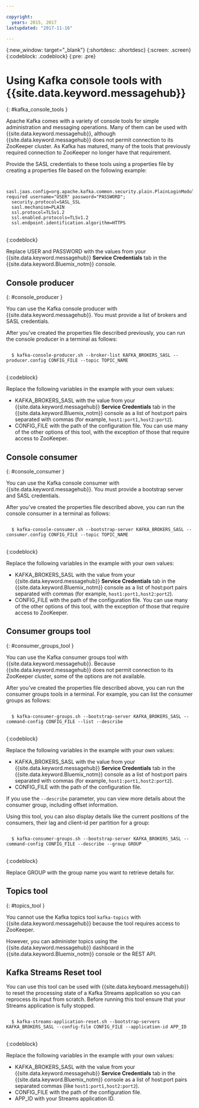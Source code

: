 ```yaml
---

copyright:
  years: 2015, 2017
lastupdated: "2017-11-16"

---
```


{:new_window: target="_blank"}
{:shortdesc: .shortdesc}
{:screen: .screen}
{:codeblock: .codeblock}
{:pre: .pre}


# Using Kafka console tools with {{site.data.keyword.messagehub}}
{: #kafka_console_tools }

Apache Kafka comes with a variety of console tools for simple administration and messaging operations. Many of them can be used with {{site.data.keyword.messagehub}}, although {{site.data.keyword.messagehub}} does not permit connection to its ZooKeeper cluster. As Kafka has matured, many of the tools that previously required connection to ZooKeeper no longer have that requirement.

Provide the SASL credentials to these tools using a properties file by creating a properties file based on the following example:

<pre>
<code>
  sasl.jaas.config=org.apache.kafka.common.security.plain.PlainLoginModule required username="USER" password="PASSWORD";
  security.protocol=SASL_SSL
  sasl.mechanism=PLAIN
  ssl.protocol=TLSv1.2
  ssl.enabled.protocols=TLSv1.2
  ssl.endpoint.identification.algorithm=HTTPS
</code>
</pre>
{:codeblock}

Replace USER and PASSWORD with the values from your {{site.data.keyword.messagehub}} **Service Credentials** tab in the {{site.data.keyword.Bluemix_notm}} console.


## Console producer
{: #console_producer }

You can use the Kafka console producer with {{site.data.keyword.messagehub}}. You must provide a list of brokers and SASL credentials.

After you've created the properties file described previously, you can run the console producer in a terminal as follows:

<pre>
<code>
  $ kafka-console-producer.sh --broker-list KAFKA_BROKERS_SASL --producer.config CONFIG_FILE --topic TOPIC_NAME
</code>
</pre>
{:codeblock}

Replace the following variables in the example with your own values:
* KAFKA_BROKERS_SASL with the value from your {{site.data.keyword.messagehub}} **Service Credentials** tab in the {{site.data.keyword.Bluemix_notm}} console as a list of host:port pairs separated with commas (for example, `host1:port1,host2:port2`). 
* CONFIG_FILE with the path of the configuration file. You can use many of the other options of this tool, with the exception of those that require access to ZooKeeper.


## Console consumer
{: #console_consumer }

You can use the Kafka console consumer with {{site.data.keyword.messagehub}}. You must provide a bootstrap server and SASL credentials.

After you've created the properties file described above, you can run the console consumer in a terminal as follows:

<pre>
<code>
  $ kafka-console-consumer.sh --bootstrap-server KAFKA_BROKERS_SASL --consumer.config CONFIG_FILE --topic TOPIC_NAME 
</code>
</pre>
{:codeblock}

Replace the following variables in the example with your own values:
* KAFKA_BROKERS_SASL with the value from your {{site.data.keyword.messagehub}} **Service Credentials** tab in the {{site.data.keyword.Bluemix_notm}} console as a list of host:port pairs separated with commas (for example, `host1:port1,host2:port2`). 
* CONFIG_FILE with the path of the configuration file. You can use many of the other options of this tool, with the exception of those that require access to ZooKeeper.


## Consumer groups tool
{: #consumer_groups_tool }

You can use the Kafka consumer groups tool with {{site.data.keyword.messagehub}}. Because {{site.data.keyword.messagehub}} does not permit connection to its ZooKeeper cluster, some of the options are not available.

After you've created the properties file described above, you can run the consumer groups tools in a terminal. For example, you can list the consumer groups as follows:

<pre>
<code>
  $ kafka-consumer-groups.sh --bootstrap-server KAFKA_BROKERS_SASL --command-config CONFIG_FILE --list --describe
</code>
</pre>
{:codeblock}

Replace the following variables in the example with your own values:
* KAFKA_BROKERS_SASL with the value from your {{site.data.keyword.messagehub}} **Service Credentials** tab in the {{site.data.keyword.Bluemix_notm}} console as a list of host:port pairs separated with commas (for example, `host1:port1,host2:port2`). 
* CONFIG_FILE with the path of the configuration file.

If you use the ```--describe``` parameter, you can view more details about the consumer group, including offset information.

Using this tool, you can also display details like the current positions of the consumers, their lag and client-id per partition for a group:

<pre>
<code>
  $ kafka-consumer-groups.sh --bootstrap-server KAFKA_BROKERS_SASL --command-config CONFIG_FILE --describe --group GROUP
</code>
</pre>
{:codeblock}

Replace GROUP with the group name you want to retrieve details for. 


## Topics tool
{: #topics_tool }

You cannot use the Kafka topics tool `kafka-topics` with {{site.data.keyword.messagehub}} because the tool requires access to ZooKeeper.

However, you can administer topics using the {{site.data.keyword.messagehub}} dashboard in the {{site.data.keyword.Bluemix_notm}} console or the REST API.


## Kafka Streams Reset tool

You can use this tool can be used with {{site.data.keyboard.messagehub}} to reset the processing state of a Kafka Streams application so you can reprocess its input from scratch. Before running this tool ensure that your Streams application is fully stopped.

<pre>
<code>
  $ kafka-streams-application-reset.sh --bootstrap-servers KAFKA_BROKERS_SASL --config-file CONFIG_FILE --application-id APP_ID
</code>
</pre>
{:codeblock}

Replace the following variables in the example with your own values:
* KAFKA_BROKERS_SASL with the value from your {{site.data.keyword.messagehub}} **Service Credentials** tab in the {{site.data.keyword.Bluemix_notm}} console as a list of host:port pairs separated commas (like `host1:port1,host2:port2`). 
* CONFIG_FILE with the path of the configuration file. 
* APP_ID with your Streams application ID.

